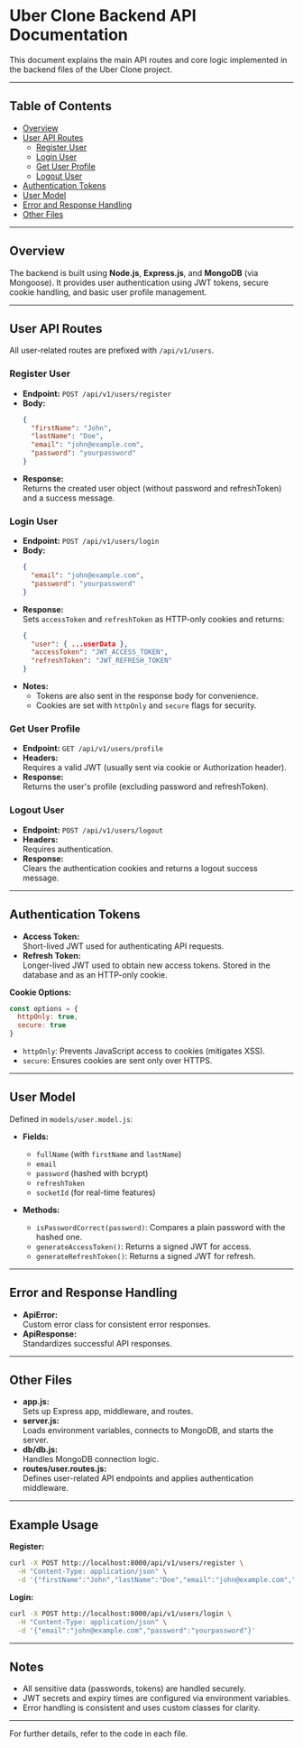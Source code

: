 # Uber Clone Backend API Documentation

This document explains the main API routes and core logic implemented in the backend files of the Uber Clone project.

---

## Table of Contents

- [Overview](#overview)
- [User API Routes](#user-api-routes)
  - [Register User](#register-user)
  - [Login User](#login-user)
  - [Get User Profile](#get-user-profile)
  - [Logout User](#logout-user)
- [Authentication Tokens](#authentication-tokens)
- [User Model](#user-model)
- [Error and Response Handling](#error-and-response-handling)
- [Other Files](#other-files)

---

## Overview

The backend is built using **Node.js**, **Express.js**, and **MongoDB** (via Mongoose). It provides user authentication using JWT tokens, secure cookie handling, and basic user profile management.

---

## User API Routes

All user-related routes are prefixed with `/api/v1/users`.

### Register User

- **Endpoint:** `POST /api/v1/users/register`
- **Body:**
  ```json
  {
    "firstName": "John",
    "lastName": "Doe",
    "email": "john@example.com",
    "password": "yourpassword"
  }
  ```
- **Response:**  
  Returns the created user object (without password and refreshToken) and a success message.

### Login User

- **Endpoint:** `POST /api/v1/users/login`
- **Body:**
  ```json
  {
    "email": "john@example.com",
    "password": "yourpassword"
  }
  ```
- **Response:**  
  Sets `accessToken` and `refreshToken` as HTTP-only cookies and returns:
  ```json
  {
    "user": { ...userData },
    "accessToken": "JWT_ACCESS_TOKEN",
    "refreshToken": "JWT_REFRESH_TOKEN"
  }
  ```
- **Notes:**  
  - Tokens are also sent in the response body for convenience.
  - Cookies are set with `httpOnly` and `secure` flags for security.

### Get User Profile

- **Endpoint:** `GET /api/v1/users/profile`
- **Headers:**  
  Requires a valid JWT (usually sent via cookie or Authorization header).
- **Response:**  
  Returns the user's profile (excluding password and refreshToken).

### Logout User

- **Endpoint:** `POST /api/v1/users/logout`
- **Headers:**  
  Requires authentication.
- **Response:**  
  Clears the authentication cookies and returns a logout success message.

---

## Authentication Tokens

- **Access Token:**  
  Short-lived JWT used for authenticating API requests.
- **Refresh Token:**  
  Longer-lived JWT used to obtain new access tokens. Stored in the database and as an HTTP-only cookie.

**Cookie Options:**
```js
const options = {
  httpOnly: true,
  secure: true
}
```
- `httpOnly`: Prevents JavaScript access to cookies (mitigates XSS).
- `secure`: Ensures cookies are sent only over HTTPS.

---

## User Model

Defined in `models/user.model.js`:

- **Fields:**  
  - `fullName` (with `firstName` and `lastName`)
  - `email`
  - `password` (hashed with bcrypt)
  - `refreshToken`
  - `socketId` (for real-time features)

- **Methods:**  
  - `isPasswordCorrect(password)`: Compares a plain password with the hashed one.
  - `generateAccessToken()`: Returns a signed JWT for access.
  - `generateRefreshToken()`: Returns a signed JWT for refresh.

---

## Error and Response Handling

- **ApiError:**  
  Custom error class for consistent error responses.
- **ApiResponse:**  
  Standardizes successful API responses.

---

## Other Files

- **app.js:**  
  Sets up Express app, middleware, and routes.
- **server.js:**  
  Loads environment variables, connects to MongoDB, and starts the server.
- **db/db.js:**  
  Handles MongoDB connection logic.
- **routes/user.routes.js:**  
  Defines user-related API endpoints and applies authentication middleware.

---

## Example Usage

**Register:**
```bash
curl -X POST http://localhost:8000/api/v1/users/register \
  -H "Content-Type: application/json" \
  -d '{"firstName":"John","lastName":"Doe","email":"john@example.com","password":"yourpassword"}'
```

**Login:**
```bash
curl -X POST http://localhost:8000/api/v1/users/login \
  -H "Content-Type: application/json" \
  -d '{"email":"john@example.com","password":"yourpassword"}'
```

---

## Notes

- All sensitive data (passwords, tokens) are handled securely.
- JWT secrets and expiry times are configured via environment variables.
- Error handling is consistent and uses custom classes for clarity.

---

For further details, refer to the code in each file.